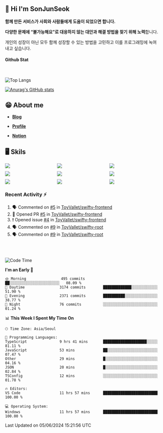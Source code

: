 ## 👋 Hi I'm SonJunSeok

**함께 만든 서비스가 사회와 사람들에게 도움이 되었으면 합니다.** 

**다양한 문제에 “불가능해요”로 대응하지 않는 대안과 해결 방법을 찾기 위해 노력**합니다. 

개인의 성장이 아닌 모두 함께 성장할 수 있는 방법을 고민하고 이를 프로그래밍에 녹여내고 싶습니다.

#### Github Stat
<div style="margin-top:50px;">

![Top Langs](https://github-readme-stats.vercel.app/api/top-langs/?username=kd02109&layout=compact&bg_color=dbf4ff&title_color=67adcc&text_color=67adcc&hide_border=true&show_icons=true&icon_color=67adcc&rank_icon=github&count_private=true&card_width=400px&card_height=300px)

[![Anurag's GitHub stats](https://github-readme-stats.vercel.app/api?username=kd02109&bg_color=dbf4ff&title_color=67adcc&text_color=67adcc&hide_border=true&show_icons=true&icon_color=67adcc&rank_icon=github&count_private=true&card_width=250px)](https://github.com/anuraghazra/github-readme-stats)


</div>



## 😁 About me
-  <a href="https://sonblog.vercel.app/" target="_blank"><strong>Blog</strong></a>

-  <a href="https://nostalgic-marquis-7af.notion.site/Frontend-Engineer-ec9b6e38c7824e7fb7f6fca4fc8564a5?pvs=74" target="_blank"><strong>Profile</strong></a>

-  <a href="https://nostalgic-marquis-7af.notion.site/Front-End-f0f3b7fcec3045c482c1cd33dfcf2abc?pvs=74" target="_blank"><strong>Notion</strong></a>

## 🖥️ Skils


<div style="display:grid; grid-template-rows:repeat(3, 1fr); grid-template-columns:repeat(3, 1fr); gap:10px">
  <img src="https://img.shields.io/badge/javascript-F7DF1E?style=flat-square&logo=javascript&logoColor=black"> 
  <img src="https://img.shields.io/badge/typescript-3178C6?style=flat-square&logo=typescript&logoColor=white"/>
  <img src="https://img.shields.io/badge/react-61DAFB?style=flat-square&logo=react&logoColor=black"/>
  <img src="https://img.shields.io/badge/redux-764ABC?style=flat-square&logo=redux&logoColor=white"/>
  <img src="https://img.shields.io/badge/styledcomponents-DB7093?style=flat-square&logo=styledcomponents&logoColor=white"/>
  <img src="https://img.shields.io/badge/tailwindcss-06B6D4?style=flat-square&logo=tailwindcss&logoColor=white"/>
  <img src="https://img.shields.io/badge/reactquery-FF4154?style=flat-square&logo=reactquery&logoColor=white"/>
  <img src="https://img.shields.io/badge/Next.js-B4B4DC?style=flat&logo=Next.js&logoColor=black"/>
  <img src="https://img.shields.io/badge/reactrouter-CA4245?style=flat-square&logo=reactrouter&logoColor=white"/>
</div>

### Recent Activity :zap:
<!--START_SECTION:activity-->
1. 🗣 Commented on [#5](https://github.com/ToyVallet/swifty-frontend/pull/5#issuecomment-2152641007) in [ToyVallet/swifty-frontend](https://github.com/ToyVallet/swifty-frontend)
2. 💪 Opened PR [#5](https://github.com/ToyVallet/swifty-frontend/pull/5) in [ToyVallet/swifty-frontend](https://github.com/ToyVallet/swifty-frontend)
3. ❗ Opened issue [#4](https://github.com/ToyVallet/swifty-frontend/issues/4) in [ToyVallet/swifty-frontend](https://github.com/ToyVallet/swifty-frontend)
4. 🗣 Commented on [#9](https://github.com/ToyVallet/swifty-root/pull/9#issuecomment-2146663525) in [ToyVallet/swifty-root](https://github.com/ToyVallet/swifty-root)
5. 🗣 Commented on [#9](https://github.com/ToyVallet/swifty-root/pull/9#issuecomment-2144802742) in [ToyVallet/swifty-root](https://github.com/ToyVallet/swifty-root)
<!--END_SECTION:activity-->

<br/>
<br/>

<!--START_SECTION:waka-->
![Code Time](http://img.shields.io/badge/Code%20Time-1%2C732%20hrs%2023%20mins-blue)

**I'm an Early 🐤** 

```text
🌞 Morning                495 commits         ██░░░░░░░░░░░░░░░░░░░░░░░   08.09 % 
🌆 Daytime                3174 commits        █████████████░░░░░░░░░░░░   51.90 % 
🌃 Evening                2371 commits        ██████████░░░░░░░░░░░░░░░   38.77 % 
🌙 Night                  76 commits          ░░░░░░░░░░░░░░░░░░░░░░░░░   01.24 % 
```


📊 **This Week I Spent My Time On** 

```text
🕑︎ Time Zone: Asia/Seoul

💬 Programming Languages: 
TypeScript               9 hrs 41 mins       ████████████████████░░░░░   81.11 % 
JavaScript               53 mins             ██░░░░░░░░░░░░░░░░░░░░░░░   07.47 % 
Other                    29 mins             █░░░░░░░░░░░░░░░░░░░░░░░░   04.16 % 
JSON                     20 mins             █░░░░░░░░░░░░░░░░░░░░░░░░   02.84 % 
TSConfig                 12 mins             ░░░░░░░░░░░░░░░░░░░░░░░░░   01.78 % 

🔥 Editors: 
VS Code                  11 hrs 57 mins      █████████████████████████   100.00 % 

💻 Operating System: 
Windows                  11 hrs 57 mins      █████████████████████████   100.00 % 
```


 Last Updated on 05/06/2024 15:21:56 UTC
<!--END_SECTION:waka-->
